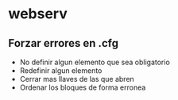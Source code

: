 # webserv
## Forzar errores en .cfg
- No definir algun elemento que sea obligatorio
- Redefinir algun elemento
- Cerrar mas llaves de las que abren
- Ordenar los bloques de forma erronea